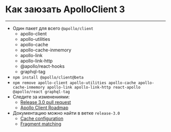 # Как заюзать ApolloClient 3

-----

- Один пакет для всего `@apollo/client`
  - apollo-client
  - apollo-utilities
  - apollo-cache
  - apollo-cache-inmemory
  - apollo-link
  - apollo-link-http
  - @apollo/react-hooks
  - graphql-tag
- `npm install @apollo/client@beta`
- `npm remove apollo-client apollo-utilities apollo-cache apollo-cache-inmemory apollo-link apollo-link-http react-apollo @apollo/react graphql-tag`
- Следите за изменениями:
  - [Release 3.0 pull request](https://github.com/apollographql/apollo-client/pull/5116)
  - [Apollo Client Roadmap](https://github.com/apollographql/apollo-client/blob/master/ROADMAP.md)
- Документацию можно найти в ветке `release-3.0`
  - [Cache configuration](https://github.com/apollographql/apollo-client/blob/release-3.0/docs/source/caching/cache-configuration.md)
  - [Fragment matching](https://github.com/apollographql/apollo-client/blob/release-3.0/docs/source/data/fragments.md)
